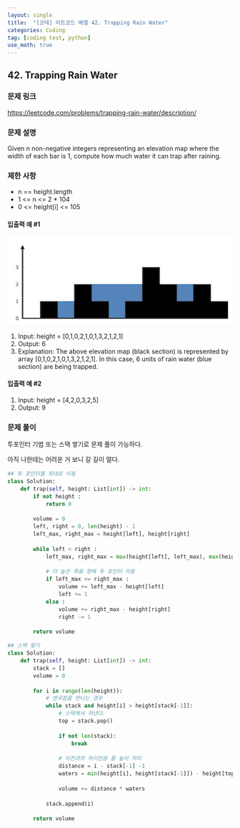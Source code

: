 ```yaml
---
layout: single
title:  "[코테] 리트코드 배열 42. Trapping Rain Water"
categories: Coding
tag: [coding test, python]
use_math: true
---
```


## 42. Trapping Rain Water
### 문제 링크
<https://leetcode.com/problems/trapping-rain-water/description/>

### 문제 설명
Given n non-negative integers representing an elevation map where the width of each bar is 1, compute how much water it can trap after raining.

### 제한 사항
- n == height.length
- 1 <= n <= 2 * 104
- 0 <= height[i] <= 105

#### 입출력 예 #1
![그림1](/images/20240403_1.png)

1. Input: height = [0,1,0,2,1,0,1,3,2,1,2,1]
2. Output: 6
3. Explanation: The above elevation map (black section) is represented by array [0,1,0,2,1,0,1,3,2,1,2,1]. In this case, 6 units of rain water (blue section) are being trapped.

#### 입출력 예 #2
1. Input: height = [4,2,0,3,2,5]
2. Output: 9

### 문제 풀이
투포인터 기법 또는 스택 쌓기로 문제 풀이 가능하다.

아직 나한테는 어려운 거 보니 갈 길이 멀다.


```python
## 투 포인터를 최대로 이동
class Solution:
    def trap(self, height: List[int]) -> int:
        if not height :
            return 0
        
        volume = 0
        left, right = 0, len(height) - 1
        left_max, right_max = height[left], height[right]

        while left < right :
            left_max, right_max = max(height[left], left_max), max(height[right], right_max)
            
            # 더 높은 쪽을 향해 투 포인터 이동
            if left_max <= right_max : 
                volume += left_max - height[left]
                left += 1
            else : 
                volume += right_max - height[right]
                right -= 1
        
        return volume
```


```python
## 스택 쌓기
class Solution:
    def trap(self, height: List[int]) -> int:
        stack = []
        volume = 0

        for i in range(len(height)):
            # 변곡점을 만나는 경우
            while stack and height[i] > height[stack[-1]]:
                # 스택에서 꺼낸다.
                top = stack.pop()

                if not len(stack):
                    break
                
                # 이전과의 차이만큼 물 높이 처리
                distance = i - stack[-1] -1
                waters = min(height[i], height[stack[-1]]) - height[top]

                volume += distance * waters

            stack.append(i)
            
        return volume
```
